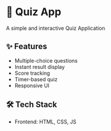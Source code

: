 # 🎯 Quiz App

A simple and interactive Quiz Application 
## ✨ Features

- Multiple-choice questions
- Instant result display
- Score tracking
- Timer-based quiz
- Responsive UI

## 🛠️ Tech Stack

- Frontend:  HTML, CSS, JS

